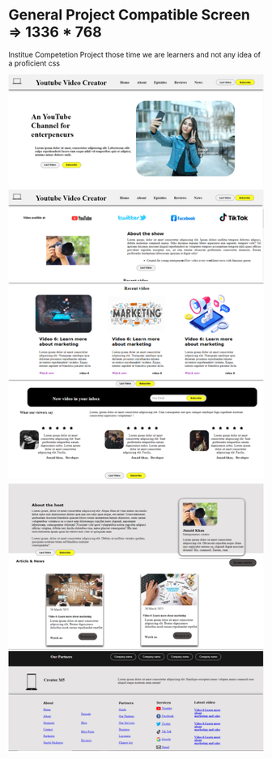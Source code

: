 <h1>General Project Compatible Screen => 1336 * 768 </h1>
<p>Institue Competetion Project those time we are learners and not any idea of a proficient css</p>

<img src="Screenshot/p1.PNG">
<img src="Screenshot/p2.PNG">
<img src="Screenshot/p3.PNG">
<img src="Screenshot/p4.PNG">
<img src="Screenshot/p5.PNG">
<img src="Screenshot/p6.PNG">
<img src="Screenshot/p7.PNG">